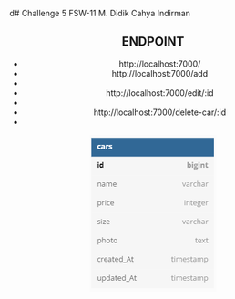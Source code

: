 d# Challenge 5 FSW-11 M. Didik Cahya Indirman

<div style="text-align:center">

<h2> ENDPOINT </h2>

<ul>
<li> http://localhost:7000/ </li>
<li> http://localhost:7000/add <li>
<li> http://localhost:7000/edit/:id <li>
<li> http://localhost:7000/delete-car/:id <li>
</ul>

<img src="./public/images/erd.png" /></div>


